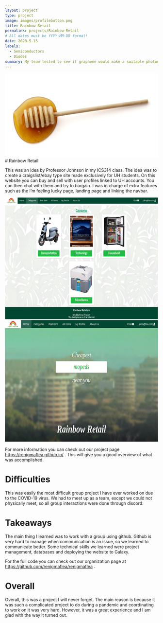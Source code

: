 ```yaml
---
layout: project
type: project
image: images/profilebutton.png
title: Rainbow Retail
permalink: projects/Rainbow-Retail
# All dates must be YYYY-MM-DD format!
date: 2020-5-15
labels:
  - Semiconductors
  - Diodes
summary: My team tested to see if graphene would make a suitable photodetector.
---
```

<div class="ui small rounded images">
  <img class="ui image" src="../images/honey.jpg">
</div>
# Rainbow Retail

This was an idea by Professor Johnson in my ICS314 class. The idea was to create a craigslist/ebay type site made exclusively for UH students. On this website you can buy and sell with user profiles linked to UH accounts. You can then chat with them and try to bargain. I was in charge of extra features such as the I’m feeling lucky page, landing page and linking the navbar. 



<img class="ui image" src="../images/categories.png" width="600" height="400">

<img class="ui image" src="../images/LandingPage1.png" width="600" height="400">

For more information you can check out our project page https://renigmaflea.github.io/ . This will give you a good overview of what was accomplished.

# Difficulties

This was easily the most difficult group project I have ever worked on due to the COVID-19 virus. We had to meet up as a team, except we could not physically meet, so all group interactions were done through discord.


# Takeaways

The main thing I learned was to work with a group using github. Github is very hard to manage when communication is an issue, so we learned to communicate better. Some technical skills we learned were project management, databases and deploying the website to Galaxy. 

For the full code you can check out our organization page at https://github.com/renigmaflea/renigmaflea .

# Overall

Overall, this was a project I will never forget. The main reason is because it was such a complicated project to do during a pandemic and coordinating to work on it was very hard. However, it was a great experience and I am glad with the way it turned out.
